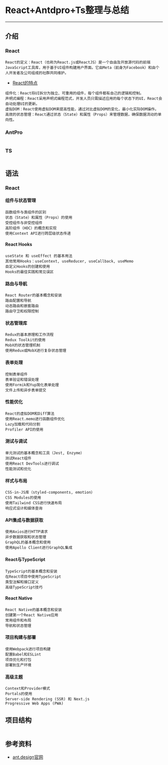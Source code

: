 
# React+Antdpro+Ts整理与总结

---

## 介绍
### React
```.text
React的定义：React（也称为React.js或ReactJS）是一个自由及开放源代码的前端JavaScript工具库，用于基于UI组件构建用户界面。它由Meta（前身为Facebook）和由个人开发者及公司组成的社群共同维护。
```
- [React的特点]()
```.text
组件化：React将UI拆分为独立、可重用的组件，每个组件都有自己的逻辑和控制。
声明式编程：React采用声明式编程范式，开发人员只需描述应用的每个状态下的UI，React会自动处理UI的更新。
虚拟DOM：React使用虚拟DOM来提高性能，通过对比虚拟DOM的变化，最小化实际DOM操作。
高效的状态管理：React通过状态（State）和属性（Props）来管理数据，确保数据流动的单向性。
```


### AntPro
```.text

```

### TS
```.text

```

## 语法
### React
#### 组件与状态管理
```.text
函数组件与类组件的区别
状态（State）和属性（Props）的使用
受控组件与非受控组件
高阶组件（HOC）的概念和实现
使用Context API进行跨层级状态传递
```
#### React Hooks
```.text
useState 和 useEffect 的基本用法
其他常用Hooks：useContext, useReducer, useCallback, useMemo
自定义Hooks的创建和使用
Hooks的最佳实践和常见误区
```
#### 路由与导航
```.text
React Router的基本概念和安装
路由配置和导航
动态路由和嵌套路由
路由守卫和权限控制
```
#### 状态管理库
```.text
Redux的基本原理和工作流程
Redux Toolkit的使用
MobX的状态管理机制
使用Redux或MobX进行复杂状态管理
```
#### 表单处理
```.text
控制表单组件
表单验证和错误处理
使用Formik和Yup简化表单处理
文件上传和异步表单提交
```
#### 性能优化
```.text
React的虚拟DOM和Diff算法
使用React.memo进行函数组件优化
Lazy加载和代码分割
Profiler API的使用
```
#### 测试与调试
```.text
单元测试的基本概念和工具（Jest, Enzyme）
测试React组件
使用React DevTools进行调试
性能测试和优化
```
#### 样式与布局
```.text
CSS-in-JS库（styled-components, emotion）
CSS Modules的使用
使用Tailwind CSS进行快速布局
响应式设计和媒体查询
```
#### API集成与数据获取
```.text
使用Axios进行HTTP请求
异步数据获取和状态管理
GraphQL的基本概念和使用
使用Apollo Client进行GraphQL集成
```
#### React与TypeScript
```.text
TypeScript的基本概念和安装
在React项目中使用TypeScript
类型注解和接口定义
高级TypeScript技巧
```
#### React Native
```.text
React Native的基本概念和安装
创建第一个React Native应用
常用组件和布局
导航和状态管理
```
#### 项目构建与部署
```.text
使用Webpack进行项目构建
配置Babel和ESLint
项目优化和打包
部署到生产环境
```
#### 高级主题
```.text
Context和Provider模式
Portals的使用
Server-side Rendering (SSR) 和 Next.js
Progressive Web Apps (PWA)
```


## 项目结构
```.text

```






## 参考资料
- [ant.design官网](https://ant.design/)



